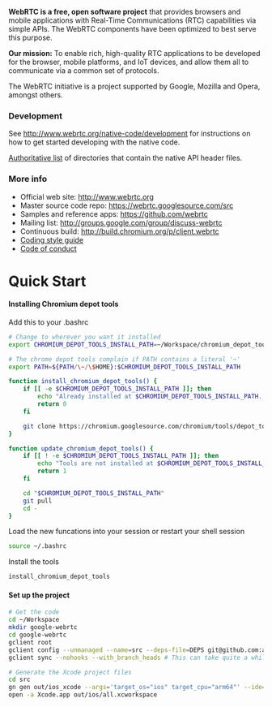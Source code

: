 **WebRTC is a free, open software project** that provides browsers and mobile
applications with Real-Time Communications (RTC) capabilities via simple APIs.
The WebRTC components have been optimized to best serve this purpose.

**Our mission:** To enable rich, high-quality RTC applications to be
developed for the browser, mobile platforms, and IoT devices, and allow them
all to communicate via a common set of protocols.

The WebRTC initiative is a project supported by Google, Mozilla and Opera,
amongst others.

### Development

See http://www.webrtc.org/native-code/development for instructions on how to get
started developing with the native code.

[Authoritative list](native-api.md) of directories that contain the
native API header files.

### More info

 * Official web site: http://www.webrtc.org
 * Master source code repo: https://webrtc.googlesource.com/src
 * Samples and reference apps: https://github.com/webrtc
 * Mailing list: http://groups.google.com/group/discuss-webrtc
 * Continuous build: http://build.chromium.org/p/client.webrtc
 * [Coding style guide](style-guide.md)
 * [Code of conduct](CODE_OF_CONDUCT.md)

# Quick Start

#### Installing Chromium depot tools

Add this to your .bashrc
```bash
# Change to wherever you want it installed
export CHROMIUM_DEPOT_TOOLS_INSTALL_PATH=~/Workspace/chromium_depot_tools

# The chrome depot tools complain if PATH contains a literal '~'
export PATH=${PATH/\~/\$HOME}:$CHROMIUM_DEPOT_TOOLS_INSTALL_PATH

function install_chromium_depot_tools() {
    if [[ -e $CHROMIUM_DEPOT_TOOLS_INSTALL_PATH ]]; then
        echo "Already installed at $CHROMIUM_DEPOT_TOOLS_INSTALL_PATH. See environmental variable \$CHROMIUM_DEPOT_TOOLS_INSTALL_PATH."
        return 0
    fi

    git clone https://chromium.googlesource.com/chromium/tools/depot_tools.git "$CHROMIUM_DEPOT_TOOLS_INSTALL_PATH"
}

function update_chromium_depot_tools() {
    if [[ ! -e $CHROMIUM_DEPOT_TOOLS_INSTALL_PATH ]]; then
        echo "Tools are not installed at $CHROMIUM_DEPOT_TOOLS_INSTALL_PATH. See environmental variable \$CHROMIUM_DEPOT_TOOLS_INSTALL_PATH."
        return 1
    fi

    cd "$CHROMIUM_DEPOT_TOOLS_INSTALL_PATH"
    git pull
    cd -
}
```

Load the new funcations into your session or restart your shell session
```bash
source ~/.bashrc
```

Install the tools
```bash
install_chromium_depot_tools
```

#### Set up the project

```bash
# Get the code
cd ~/Workspace
mkdir google-webrtc
cd google-webrtc
gclient root
gclient config --unmanaged --name=src --deps-file=DEPS git@github.com:ai-foundation/google-webrtc.git
gclient sync --nohooks --with_branch_heads # This can take quite a while

# Generate the Xcode project files
cd src
gn gen out/ios_xcode --args='target_os="ios" target_cpu="arm64"' --ide=xcode
open -a Xcode.app out/ios/all.xcworkspace
```


